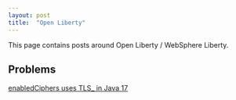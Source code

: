 ```yaml
---
layout: post
title:  "Open Liberty"
---
```


This page contains posts around Open Liberty / WebSphere Liberty.

## Problems

[enabledCiphers uses TLS_ in Java 17](../_posts/2024-03-01-enabledCiphersJava8ToJava17.md)
